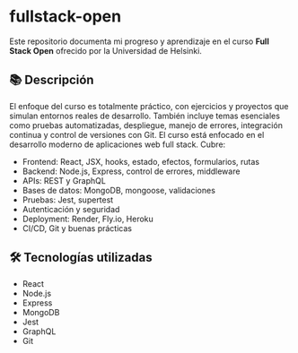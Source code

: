 # fullstack-open

Este repositorio documenta mi progreso y aprendizaje en el curso **Full Stack Open** ofrecido por la Universidad de Helsinki.

## 📚 Descripción

El enfoque del curso es totalmente práctico, con ejercicios y proyectos que simulan entornos reales de desarrollo. También incluye temas esenciales como pruebas automatizadas, despliegue, manejo de errores, integración continua y control de versiones con Git. El curso está enfocado en el desarrollo moderno de aplicaciones web full stack. Cubre:

- Frontend: React, JSX, hooks, estado, efectos, formularios, rutas
- Backend: Node.js, Express, control de errores, middleware
- APIs: REST y GraphQL
- Bases de datos: MongoDB, mongoose, validaciones
- Pruebas: Jest, supertest
- Autenticación y seguridad
- Deployment: Render, Fly.io, Heroku
- CI/CD, Git y buenas prácticas

## 🛠️ Tecnologías utilizadas

- React
- Node.js
- Express
- MongoDB
- Jest
- GraphQL
- Git
